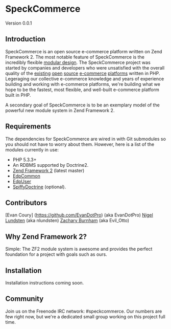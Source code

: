 SpeckCommerce
=============
Version 0.0.1

Introduction
------------

SpeckCommerce is an open source e-commerce platform written on Zend Framework 2.
The most notable feature of SpeckCommerce is the incredibly flexible [modular
design](https://github.com/speckcommerce/speck/wiki/Module-Separation-Strategy).
The SpeckCommerce project was started by companies and developers who were
unsatisfied with the overall quality of the
[existing](http://www.magentocommerce.com/) [open](http://www.oscommerce.com/)
[source](http://www.zen-cart.com/) [e-commerce](http://www.ecartcommerce.com/)
[platforms](http://www.opencart.com/) written in PHP.  Legeraging our collective
e-commerce knowledge and years of experience building and working with
e-commerce platforms, we're building what we hope to be the fastest, most
flexible, and well-built e-commerce platform built in PHP.

A secondary goal of SpeckCommerce is to be an exemplary model of the powerful
new module system in Zend Framework 2.

Requirements
------------

The dependencies for SpeckCommerce are wired in with Git submodules so you
should not have to worry about them. However, here is a list of the modules
currently in use:

* PHP 5.3.3+
* An RDBMS supported by Doctrine2.
* [Zend Framework 2](https://github.com/zendframework/zf2) (latest master)
* [EdpCommon](https://github.com/EvanDotPro/EdpCommon)
* [EdpUser](https://github.com/EvanDotPro/EdpUser)
* [SpiffyDoctrine](https://github.com/SpiffyJr/SpiffyDoctrine) (optional).


Contributors
------------

[Evan Coury] (https://github.com/EvanDotPro) (aka EvanDotPro)
[Nigel Lundsten](https://github.com/nclundsten) (aka nlundsten)
[Zachary Burnham](https://github.com/zburnham) (aka Evil_Otto)

Why Zend Framework 2?
---------------------

Simple: The ZF2 module system is awesome and provides the perfect foundation for
a project with goals such as ours.

Installation
------------

Installation instructions coming soon.


Community
---------

Join us on the Freenode IRC network: #speckcommerce. Our numbers are few right
now, but we're a dedicated small group working on this project full time.
